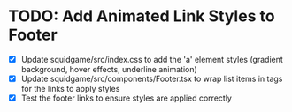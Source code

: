 # TODO: Add Animated Link Styles to Footer

- [x] Update squidgame/src/index.css to add the 'a' element styles (gradient background, hover effects, underline animation)
- [x] Update squidgame/src/components/Footer.tsx to wrap list items in <a> tags for the links to apply styles
- [x] Test the footer links to ensure styles are applied correctly
